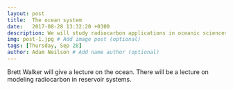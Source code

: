 ```yaml
---
layout: post
title:  The ocean system
date:   2017-08-28 13:32:20 +0300
description: We will study radiocarbon applications in oceanic sciences, and will get an introduction to modeling
img: post-1.jpg # Add image post (optional)
tags: [Thursday, Sep 28]
author: Adam Neilson # Add name author (optional)
---
```


Brett Walker will give a lecture on the ocean. There will be a lecture on modeling radiocarbon in reservoir systems. 
